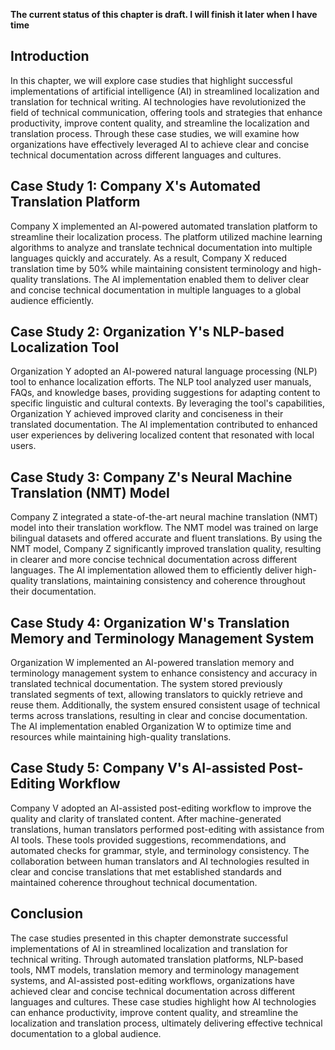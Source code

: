 **The current status of this chapter is draft. I will finish it later when I have time**

Introduction
------------

In this chapter, we will explore case studies that highlight successful implementations of artificial intelligence (AI) in streamlined localization and translation for technical writing. AI technologies have revolutionized the field of technical communication, offering tools and strategies that enhance productivity, improve content quality, and streamline the localization and translation process. Through these case studies, we will examine how organizations have effectively leveraged AI to achieve clear and concise technical documentation across different languages and cultures.

Case Study 1: Company X's Automated Translation Platform
--------------------------------------------------------

Company X implemented an AI-powered automated translation platform to streamline their localization process. The platform utilized machine learning algorithms to analyze and translate technical documentation into multiple languages quickly and accurately. As a result, Company X reduced translation time by 50% while maintaining consistent terminology and high-quality translations. The AI implementation enabled them to deliver clear and concise technical documentation in multiple languages to a global audience efficiently.

Case Study 2: Organization Y's NLP-based Localization Tool
----------------------------------------------------------

Organization Y adopted an AI-powered natural language processing (NLP) tool to enhance localization efforts. The NLP tool analyzed user manuals, FAQs, and knowledge bases, providing suggestions for adapting content to specific linguistic and cultural contexts. By leveraging the tool's capabilities, Organization Y achieved improved clarity and conciseness in their translated documentation. The AI implementation contributed to enhanced user experiences by delivering localized content that resonated with local users.

Case Study 3: Company Z's Neural Machine Translation (NMT) Model
----------------------------------------------------------------

Company Z integrated a state-of-the-art neural machine translation (NMT) model into their translation workflow. The NMT model was trained on large bilingual datasets and offered accurate and fluent translations. By using the NMT model, Company Z significantly improved translation quality, resulting in clearer and more concise technical documentation across different languages. The AI implementation allowed them to efficiently deliver high-quality translations, maintaining consistency and coherence throughout their documentation.

Case Study 4: Organization W's Translation Memory and Terminology Management System
-----------------------------------------------------------------------------------

Organization W implemented an AI-powered translation memory and terminology management system to enhance consistency and accuracy in translated technical documentation. The system stored previously translated segments of text, allowing translators to quickly retrieve and reuse them. Additionally, the system ensured consistent usage of technical terms across translations, resulting in clear and concise documentation. The AI implementation enabled Organization W to optimize time and resources while maintaining high-quality translations.

Case Study 5: Company V's AI-assisted Post-Editing Workflow
-----------------------------------------------------------

Company V adopted an AI-assisted post-editing workflow to improve the quality and clarity of translated content. After machine-generated translations, human translators performed post-editing with assistance from AI tools. These tools provided suggestions, recommendations, and automated checks for grammar, style, and terminology consistency. The collaboration between human translators and AI technologies resulted in clear and concise translations that met established standards and maintained coherence throughout technical documentation.

Conclusion
----------

The case studies presented in this chapter demonstrate successful implementations of AI in streamlined localization and translation for technical writing. Through automated translation platforms, NLP-based tools, NMT models, translation memory and terminology management systems, and AI-assisted post-editing workflows, organizations have achieved clear and concise technical documentation across different languages and cultures. These case studies highlight how AI technologies can enhance productivity, improve content quality, and streamline the localization and translation process, ultimately delivering effective technical documentation to a global audience.
